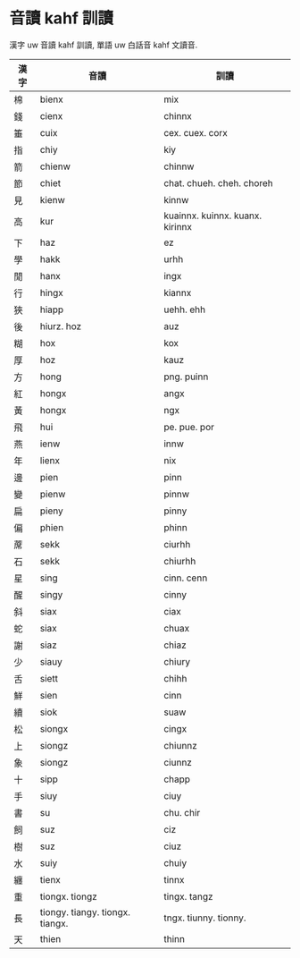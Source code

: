 # 音讀 kahf 訓讀

漢字 uw 音讀 kahf 訓讀, 單語 uw 白話音 kahf 文讀音.

| 漢字 | 音讀 | 訓讀 |
| --- | --- | --- |
| 棉 | bienx | mix |
| 錢 | cienx | chinnx |
| 箠 | cuix | cex. cuex. corx |
| 指 | chiy | kiy |
| 箭 | chienw | chinnw |
| 節 | chiet | chat. chueh. cheh. choreh |
| 見 | kienw | kinnw |
| 高 | kur | kuainnx. kuinnx. kuanx. kirinnx |
| 下 | haz | ez |
| 學 | hakk | urhh |
| 閒 | hanx | ingx |
| 行 | hingx | kiannx |
| 狹 | hiapp | uehh. ehh |
| 後 | hiurz. hoz | auz |
| 糊 | hox | kox |
| 厚 | hoz | kauz |
| 方 | hong | png. puinn |
| 紅 | hongx | angx |
| 黃 | hongx | ngx |
| 飛 | hui | pe. pue. por |
| 燕 | ienw | innw |
| 年 | lienx | nix |
| 邊 | pien | pinn |
| 變 | pienw | pinnw |
| 扁 | pieny | pinny |
| 偏 | phien | phinn |
| 蓆 | sekk | ciurhh |
| 石 | sekk | chiurhh |
| 星 | sing | cinn. cenn |
| 醒 | singy | cinny |
| 斜 | siax | ciax |
| 蛇 | siax | chuax |
| 謝 | siaz | chiaz |
| 少 | siauy | chiury |
| 舌 | siett | chihh |
| 鮮 | sien | cinn |
| 續 | siok | suaw |
| 松 | siongx | cingx |
| 上 | siongz | chiunnz |
| 象 | siongz | ciunnz |
| 十 | sipp | chapp |
| 手 | siuy | ciuy |
| 書 | su | chu. chir |
| 飼 | suz | ciz|
| 樹 | suz | ciuz |
| 水 | suiy | chuiy |
| 纏 | tienx | tinnx |
| 重 | tiongx. tiongz | tingx. tangz |
| 長 | tiongy. tiangy. tiongx. tiangx. | tngx. tiunny. tionny. |
| 天 | thien | thinn |
